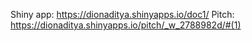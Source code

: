 Shiny app: https://dionaditya.shinyapps.io/doc1/
Pitch: https://dionaditya.shinyapps.io/pitch/_w_2788982d/#(1)
